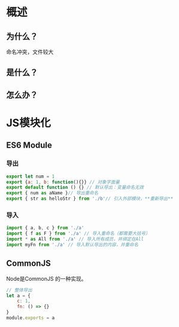 # 概述
## 为什么？
命名冲突，文件较大
## 是什么？
## 怎么办？
# JS模块化
## ES6 Module
### 导出
``` javascript
export let num = 1
export {a: 1, b: function(){}} // 对象字面量
export default function () {} // 默认导出：变量命名无效
export { num as aName }// 导出重命名
export { str as helloStr } from './b'// 引入外部模块，**重新导出**
```
### 导入
```javascript
import { a, b, c } from './a'
import { f as F } from './a' // 导入重命名（都需要大括号）
import * as All from './a' // 导入所有成员，并绑定在All
import myFn from './a' // 导入默认导出的内容，并重命名
```
## CommonJS
Node是CommonJS 的一种实现。
```JavaScript
// 整体导出
let a = {
	c: 1,
	fn: () => {}
}
module.exports = a
```
